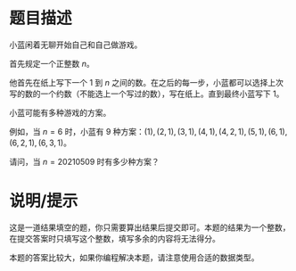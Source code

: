 # 题目描述

小蓝闲着无聊开始自己和自己做游戏。

首先规定一个正整数 $n$。

他首先在纸上写下一个 $1$ 到 $n$ 之间的数。在之后的每一步，小蓝都可以选择上次写的数的一个约数（不能选上一个写过的数），写在纸上。直到最终小蓝写下 $1$。

小蓝可能有多种游戏的方案。

例如，当 $n=6$ 时，小蓝有 $9$ 种方案：$(1), (2,1), (3,1), (4,1), (4,2,1), (5,1),(6,1), (6,2,1), (6,3,1)$。

请问，当 $n=20210509$ 时有多少种方案？

# 说明/提示

这是一道结果填空的题，你只需要算出结果后提交即可。本题的结果为一个整数，在提交答案时只填写这个整数，填写多余的内容将无法得分。

本题的答案比较大，如果你编程解决本题，请注意使用合适的数据类型。
